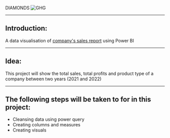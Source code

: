 DIAMONDS ![GHG](/pics/Diamond-01.jpg)

----

## Introduction:

A data visualisation of [company's sales report](https://docs.google.com/spreadsheets/d/1AihQsfoj4pWwWUZ2XYdwZ8emMg-PUCqy/edit?usp=share_link&ouid=100335606837757984063&rtpof=true&sd=true) using Power BI

---

## Idea:

This project will show the total sales, total profits and product type of a company between two years (2021 and 2022)

---


## The following steps will be taken to for in this project:
- Cleansing data using power query
- Creating columns and measures
- Creating visuals 
